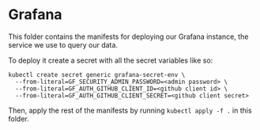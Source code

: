 # Grafana

This folder contains the manifests for deploying our Grafana instance, the service we use to query our data.

To deploy it create a secret with all the secret variables like so:

```
kubectl create secret generic grafana-secret-env \
  --from-literal=GF_SECURITY_ADMIN_PASSWORD=<admin password> \
  --from-literal=GF_AUTH_GITHUB_CLIENT_ID=<github client id> \
  --from-literal=GF_AUTH_GITHUB_CLIENT_SECRET=<github client secret>
```

Then, apply the rest of the manifests by running `kubectl apply -f .` in this folder.
